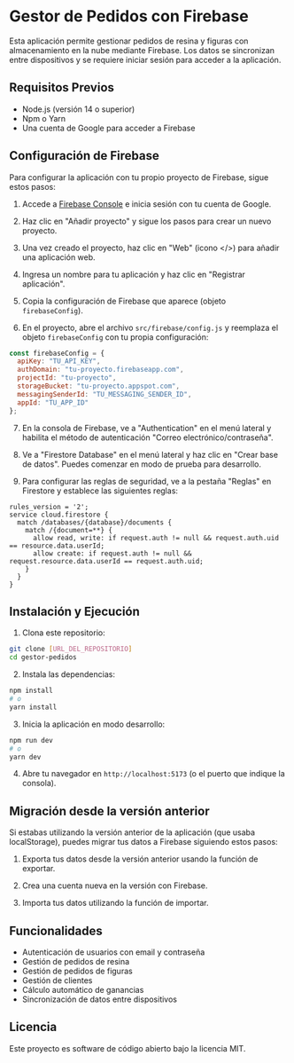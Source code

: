 # Gestor de Pedidos con Firebase

Esta aplicación permite gestionar pedidos de resina y figuras con almacenamiento en la nube mediante Firebase. Los datos se sincronizan entre dispositivos y se requiere iniciar sesión para acceder a la aplicación.

## Requisitos Previos

- Node.js (versión 14 o superior)
- Npm o Yarn
- Una cuenta de Google para acceder a Firebase

## Configuración de Firebase

Para configurar la aplicación con tu propio proyecto de Firebase, sigue estos pasos:

1. Accede a [Firebase Console](https://console.firebase.google.com/) e inicia sesión con tu cuenta de Google.

2. Haz clic en "Añadir proyecto" y sigue los pasos para crear un nuevo proyecto.

3. Una vez creado el proyecto, haz clic en "Web" (icono </>) para añadir una aplicación web.

4. Ingresa un nombre para tu aplicación y haz clic en "Registrar aplicación".

5. Copia la configuración de Firebase que aparece (objeto `firebaseConfig`).

6. En el proyecto, abre el archivo `src/firebase/config.js` y reemplaza el objeto `firebaseConfig` con tu propia configuración:

```javascript
const firebaseConfig = {
  apiKey: "TU_API_KEY",
  authDomain: "tu-proyecto.firebaseapp.com",
  projectId: "tu-proyecto",
  storageBucket: "tu-proyecto.appspot.com",
  messagingSenderId: "TU_MESSAGING_SENDER_ID",
  appId: "TU_APP_ID"
};
```

7. En la consola de Firebase, ve a "Authentication" en el menú lateral y habilita el método de autenticación "Correo electrónico/contraseña".

8. Ve a "Firestore Database" en el menú lateral y haz clic en "Crear base de datos". Puedes comenzar en modo de prueba para desarrollo.

9. Para configurar las reglas de seguridad, ve a la pestaña "Reglas" en Firestore y establece las siguientes reglas:

```
rules_version = '2';
service cloud.firestore {
  match /databases/{database}/documents {
    match /{document=**} {
      allow read, write: if request.auth != null && request.auth.uid == resource.data.userId;
      allow create: if request.auth != null && request.resource.data.userId == request.auth.uid;
    }
  }
}
```

## Instalación y Ejecución

1. Clona este repositorio:

```bash
git clone [URL_DEL_REPOSITORIO]
cd gestor-pedidos
```

2. Instala las dependencias:

```bash
npm install
# o
yarn install
```

3. Inicia la aplicación en modo desarrollo:

```bash
npm run dev
# o
yarn dev
```

4. Abre tu navegador en `http://localhost:5173` (o el puerto que indique la consola).

## Migración desde la versión anterior

Si estabas utilizando la versión anterior de la aplicación (que usaba localStorage), puedes migrar tus datos a Firebase siguiendo estos pasos:

1. Exporta tus datos desde la versión anterior usando la función de exportar.

2. Crea una cuenta nueva en la versión con Firebase.

3. Importa tus datos utilizando la función de importar.

## Funcionalidades

- Autenticación de usuarios con email y contraseña
- Gestión de pedidos de resina
- Gestión de pedidos de figuras
- Gestión de clientes
- Cálculo automático de ganancias
- Sincronización de datos entre dispositivos

## Licencia

Este proyecto es software de código abierto bajo la licencia MIT.
